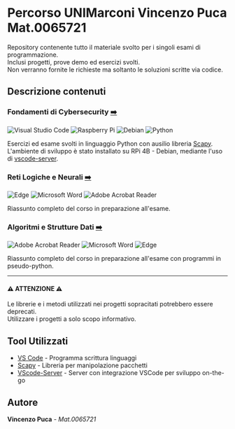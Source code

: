 # **Percorso UNIMarconi Vincenzo Puca Mat.0065721**

Repository contenente tutto il materiale svolto per i singoli esami di programmazione.<br />
Inclusi progetti, prove demo ed esercizi svolti.<br />
Non verranno fornite le richieste ma soltanto le soluzioni scritte via codice.

## **Descrizione contenuti**

###  Fondamenti di Cybersecurity [➡️](https://github.com/VincePuc99/UNIMarconi-Vincenzo_Puca/tree/main/Fondamenti%20di%20Cybersecurity)

![Visual Studio Code](https://img.shields.io/badge/Visual%20Studio%20Code-0078d7.svg?style=for-the-badge&logo=visual-studio-code&logoColor=white)
![Raspberry Pi](https://img.shields.io/badge/-Raspberry_Pi-C51A4A?style=for-the-badge&logo=Raspberry-Pi)
![Debian](https://img.shields.io/badge/Debian-D70A53?style=for-the-badge&logo=debian&logoColor=white)
![Python](https://img.shields.io/badge/python-3670A0?style=for-the-badge&logo=python&logoColor=ffdd54)

Esercizi ed esame svolti in linguaggio Python con ausilio libreria [Scapy](https://github.com/secdev/scapy). <br />
L'ambiente di sviluppo è stato installato su RPi 4B - Debian, mediante l'uso di [vscode-server](https://github.com/coder/code-server).

###  Reti Logiche e Neurali [➡️](https://github.com/VincePuc99/UNIMarconi-Vincenzo_Puca/tree/main/Reti%20Logiche%20e%20Neurali)

![Edge](https://img.shields.io/badge/Edge-0078D7?style=for-the-badge&logo=Microsoft-edge&logoColor=white)
![Microsoft Word](https://img.shields.io/badge/Microsoft_Word-2B579A?style=for-the-badge&logo=microsoft-word&logoColor=white)
![Adobe Acrobat Reader](https://img.shields.io/badge/Adobe%20Acrobat%20Reader-EC1C24.svg?style=for-the-badge&logo=Adobe%20Acrobat%20Reader&logoColor=white)

Riassunto completo del corso in preparazione all'esame.

###  Algoritmi e Strutture Dati [➡️](https://github.com/VincePuc99/UNIMarconi-Vincenzo_Puca/tree/main/Algoritmi%20e%20Strutture%20Dati)

![Adobe Acrobat Reader](https://img.shields.io/badge/Adobe%20Acrobat%20Reader-EC1C24.svg?style=for-the-badge&logo=Adobe%20Acrobat%20Reader&logoColor=white)
![Microsoft Word](https://img.shields.io/badge/Microsoft_Word-2B579A?style=for-the-badge&logo=microsoft-word&logoColor=white)
![Edge](https://img.shields.io/badge/Edge-0078D7?style=for-the-badge&logo=Microsoft-edge&logoColor=white)

Riassunto completo del corso in preparazione all'esame con programmi in pseudo-python.

---

#### ⚠️ ATTENZIONE ⚠️

Le librerie e i metodi utilizzati nei progetti sopracitati potrebbero essere deprecati.<br />
Utilizzare i progetti a solo scopo informativo.

## **Tool Utilizzati**

* [VS Code](https://code.visualstudio.com/) - Programma scrittura linguaggi
* [Scapy](https://github.com/secdev/scapy) - Libreria per manipolazione pacchetti
* [VScode-Server](https://github.com/coder/code-server) - Server con integrazione VSCode per sviluppo on-the-go

## **Autore**
**Vincenzo Puca** - *Mat.0065721*
